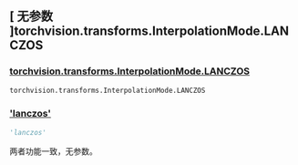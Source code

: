 ## [ 无参数 ]torchvision.transforms.InterpolationMode.LANCZOS

### [torchvision.transforms.InterpolationMode.LANCZOS](https://pytorch.org/vision/stable/index.html)

```python
torchvision.transforms.InterpolationMode.LANCZOS
```

### ['lanczos']()

```python
'lanczos'
```

两者功能一致，无参数。

